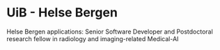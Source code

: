 # UiB - Helse Bergen
Helse Bergen applications: Senior Software Developer and Postdoctoral research fellow in radiology and imaging-related Medical-AI
